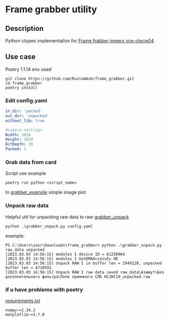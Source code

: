 # Frame grabber utility
## Description
Python ctypes implementation for [Frame frabber imperx vce-clpcie04](https://www.imperx.com/frame-grabbers/vce-clpcie04/)  

## Use case
Poetry 1.1.14 env used
```
git clone https://github.com/RustamAxm/frame_grabber.git
cd frame_grabber
poetry install
```
### Edit config.yaml
```yaml
in_dir: 'packed'
out_dir: 'unpacked'
without_lib: true

#camera settings
Width: 1024
Height: 1024
BitDepth: 10
Packed: 1
```
### Grab data from card
Script use example 
```
poetry run python <script_name>
```
In [grabber_example](grabber_example.py) simple image plot
### Unpack raw data
Helpful util for unpacking raw data to raw [grabber_unpack](grabber_unpack.py)
```
python .\grabber_unpack.py config.yaml
```
example:
```
PS C:\Users\user\Downloads\frame_grabber> python .\grabber_unpack.py raw_data unpacked
[2023.03.03 14:56:15] modules I device ID = 61250064
[2023.03.03 14:56:15] modules I GetDMAAccessEx OK
[2023.03.03 14:56:15] Unpack RAW I in buffer len = 2949120, unpacked buffer len = 4718592
[2023.03.03 14:56:15] Unpack RAW I raw data saved raw_data\Азимут\Без дополнительного фильтра\Поле приемного СЛК НС2НС10_unpacked.raw
```

### if u have problems with poetry
[requirements.txt](requirements.txt)
```
numpy~=1.24.2
matplotlib~=3.7.0
```